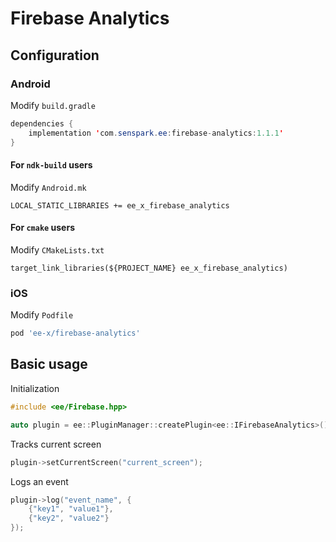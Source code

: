 # Firebase Analytics
## Configuration
### Android
Modify `build.gradle`
```java
dependencies {
    implementation 'com.senspark.ee:firebase-analytics:1.1.1'
}
```

#### For `ndk-build` users
Modify `Android.mk`
```
LOCAL_STATIC_LIBRARIES += ee_x_firebase_analytics
```

#### For `cmake` users
Modify `CMakeLists.txt`
```
target_link_libraries(${PROJECT_NAME} ee_x_firebase_analytics)
```

### iOS
Modify `Podfile`
```ruby
pod 'ee-x/firebase-analytics'
```

## Basic usage
Initialization
```cpp
#include <ee/Firebase.hpp>

auto plugin = ee::PluginManager::createPlugin<ee::IFirebaseAnalytics>();
```

Tracks current screen
```cpp
plugin->setCurrentScreen("current_screen");
```

Logs an event
```cpp
plugin->log("event_name", {
    {"key1", "value1"},
    {"key2", "value2"}
});
```